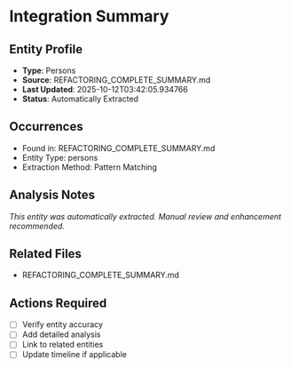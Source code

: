 # Integration Summary

## Entity Profile
- **Type**: Persons
- **Source**: REFACTORING_COMPLETE_SUMMARY.md
- **Last Updated**: 2025-10-12T03:42:05.934766
- **Status**: Automatically Extracted

## Occurrences
- Found in: REFACTORING_COMPLETE_SUMMARY.md
- Entity Type: persons
- Extraction Method: Pattern Matching

## Analysis Notes
*This entity was automatically extracted. Manual review and enhancement recommended.*

## Related Files
- REFACTORING_COMPLETE_SUMMARY.md

## Actions Required
- [ ] Verify entity accuracy
- [ ] Add detailed analysis
- [ ] Link to related entities
- [ ] Update timeline if applicable
